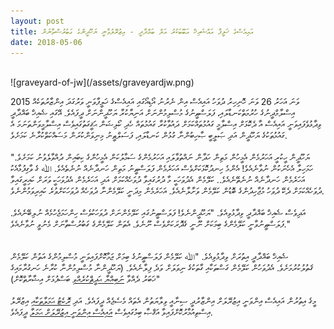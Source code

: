 ```yaml
---
layout: post
title: އައިއެސްގެ ޚަލީފާ އައްޝައިޚް އަބޫބަކުރު އަލް ބަޣްދާދީ - އިޒުރޭލުވާނީ ޔަހޫދީންގެ ގަބުރުސްތާނަށް
date: 2018-05-06
---
```

<br/>
![graveyard-of-jw](/assets/graveyardjw.png)

2015 ވަނަ އަހަރު 26 ވަނަ ހޮނިހިރު ދުވަހު އައިއެސް އިން ނެރުނު އޯޑިއޯގައި އައިއެސްގެ ޚަލީފާވަނީ ވަރުގަދަ އިންޒާރުތަކެއް އިސްލާމްދީނުގެ ހުރުމަތްކަނޑާލައި، ފަލަސްޠީނުގެ މުސްލިމުންނަށް އަނިޔާކުރާ ޔަހޫދީންނަށް ދީފައެވެ. އޭގައި ޝެއިޚް ބަޣްދާދީ ވިދާޅުވެފައިވަނީ އައިއެސް އާ ދެކޮޅަށް އިސްލާމީ ގައުމުތައްކަމަށް ދައުވާކުރާ ގައުމުތައް ހެދި ކޯލިޝަން ޙަޤީގަތުގައިވެސް އިސްލާމީވަންތަނަމަ އެ ގައުމުތަކުގެ ޔަހޫދީން އަދި ޞަލީބީ ޞާހިބުންނާ ގުޅުން ކަނޑާލައި، ފަސަލްޠީނު މިނިވަންކުރަން މަސައްކަތްކުރާނެ ކަމަށެވެ. 
<br/>
<br/>
"ޔަހޫދީން ހީކުރީ އަހަރުމެން އެމީހުން މަތިން ހަދާން ނައްތުވާލައި އަހަރުމެންގެ ސަމާލުކަން އެމީހުންގެ ކިބައިން ދުއްވާލެވުނު ކަމަށެވެ. ހަމަހިލާ އެހެނަކުން ނުވާނެއެވެ! އެންމެ ހިނދުކޮޅަކަށްވެސް އަހަރެމެން ފަލަސްޠީނު މަތިން ހަނދާނެއް ނުނެތެއެވެ. ﷲ ގެ ވާގިފުޅާއެކު އަހަރެމެން ހަނދާނެއް ނުނެތޭނެއެވެ.. ކަލޭމެން އެދުވަހަކީ މާ ދުރުގައިވާ ދުވަހެއްކަމަށް އަދި އަހަރެމެން އެދުވަހަކީ ވަރަށް ކައިރީގައިވާ ދުވަހެއްކަމަށް ދެކޭ ދުވަހު މުޖާހިދުންގެ ބޮޑުން ކަލޭމެން ވަށާލާނެއެވެ. އަހަރެމެން މިދަނީ ކަލޭމެންނާ ދުވަހެއް ދުވަހަކަށްވުރެ ކައިރިވަމުންނެވެ. 
<br/>
<br/>
އަދިވެސް ޝެއިޚް ބަޣްދާދީ ވިދާޅުވިއެވެ. "ޔަހޫދީންނެވެ! ފަލަސްޠީނުގައި ކަލޭމެންނަށް ދުވަހަކުވެސް ހިންހަމަޖެހުމެއް ނުލިބޭނެއެވެ. ފަލަސްޠީނުވާނީ ކަލޭމެންގެ ބިމަކަށް ނޫނީ ގެދޮރަކަށްވެސް ނޫނެވެ. އެތަން ކަލޭމެންގެ ގަބުރުސްތާނަށް މެނުވީ ނުވާނެއެވެ."  
<br/>
<br/>
ޝެއިޚް ބަޣްދާދީ އިތުރަށް ވިދާޅުވިއެވެ. "ﷲ ކަލޭމެން ފަލަސްޠީނުގެ ބިމަށް ޖަމާކޮށްފައިވަނީ މުސްލިމުންގެ އަތުން ކަލޭމެން ޤަތުލުކުރުމަށެވެ. އެދުވަހުން ކަލޭމެން ގަސްތަކާއި ގާތަކުގެ ނިވަލަށް ވަދެ ފިލާނެއެވެ. (ޔަހޫދީންނާ މުސްލިމުންނާ ކުރާނެ ހަނގުރާމައިގެ ޚަބަރު ދެއްވާ [ނަބިއްޔާ ޙަދީޘްކުރެއްވި](https://sunnah.com/search/?q=fight+the+jews) ބަސްފުޅަށް އިޝާރާތްކޮށް)"
<br/>
<br/>
މީގެ އިތުރުން އައިއެސް އިންވަނީ އިޒުރޭލަށް އިންޒާރުދީ ސިނާއީ ވިލާޔަތުން އެތައް މެސެޖެއް ދީފައެވެ. އަދި [ރޮކެޓު ޙަމަލާތަކާއި](https://www.haaretz.com/israel-news/two-rockets-fired-from-sinai-at-southern-israel-idf-confirms-1.5457916) އިޒުރޭލު އިސްތިއުމާރުކޮށްފައިވާ އަޤްޞާ ބިމުގައިވެސް [އައިއެސް އިންވަނީ އިޒުރޭލަށް ޙަމަލާ](https://holhuashi.github.io/2018/05/04/IS-isreal) ދީފައެވެ.


